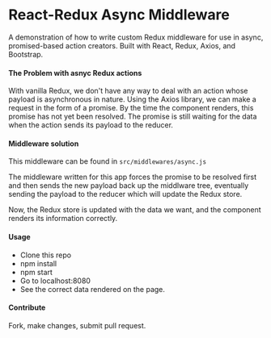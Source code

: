# React-Redux Async Middleware
A demonstration of how to write custom Redux middleware for use in async, promised-based action creators. Built with React, Redux, Axios, and Bootstrap.

#### The Problem with asnyc Redux actions

With vanilla Redux, we don't have any way to deal with an action whose payload is asynchronous in nature. Using the Axios library, we can make a request in the form of a promise. By the time the component renders, this promise has not yet been resolved. The promise is still waiting for the data when the action sends its payload to the reducer. 

#### Middleware solution 
This middleware can be found in `src/middlewares/async.js`

The middleware written for this app forces the promise to be resolved first and then sends the new payload back up the middlware tree, eventually sending the payload to the reducer which will update the Redux store.

Now, the Redux store is updated with the data we want, and the component renders its information correctly. 

#### Usage
- Clone this repo
- npm install
- npm start
- Go to localhost:8080
- See the correct data rendered on the page. 

#### Contribute
Fork, make changes, submit pull request.
